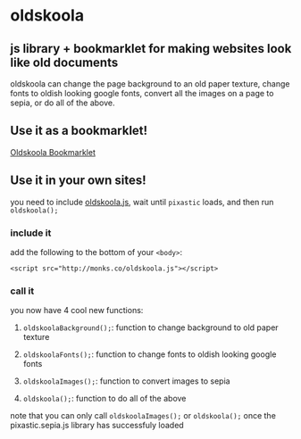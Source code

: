 # oldskoola

## js library + bookmarklet for making websites look like old documents

oldskoola can change the page background to an old paper texture, change fonts to oldish looking google fonts, convert all the images on a page to sepia, or do all of the above.

## Use it as a bookmarklet!

<a href='javascript:var a=document.createElement("script");a.setAttribute("src","https://raw2.github.com/amonks/oldskoola/master/oldskoola.js");document.body.appendChild(a);'>Oldskoola Bookmarklet</a>

## Use it in your own sites!

you need to include [oldskoola.js](https://raw2.github.com/amonks/oldskoola/master/oldskoola.js), wait until `pixastic` loads, and then run `oldskoola();`

### include it

add the following to the bottom of your `<body>`:

	<script src="http://monks.co/oldskoola.js"></script>

### call it

you now have 4 cool new functions:

1. 	`oldskoolaBackground();`: function to change background to old paper texture

2. 	`oldskoolaFonts();`: function to change fonts to oldish looking google fonts

3. 	`oldskoolaImages();`: function to convert images to sepia

4. 	`oldskoola();`: function to do all of the above

note that you can only call `oldskoolaImages();` or `oldskoola();` once the pixastic.sepia.js library has successfuly loaded
